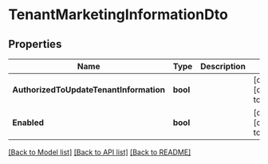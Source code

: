 # TenantMarketingInformationDto

## Properties
Name | Type | Description | Notes
------------ | ------------- | ------------- | -------------
**AuthorizedToUpdateTenantInformation** | **bool** |  | [optional] [default to null]
**Enabled** | **bool** |  | [optional] [default to null]

[[Back to Model list]](../README.md#documentation-for-models) [[Back to API list]](../README.md#documentation-for-api-endpoints) [[Back to README]](../README.md)


